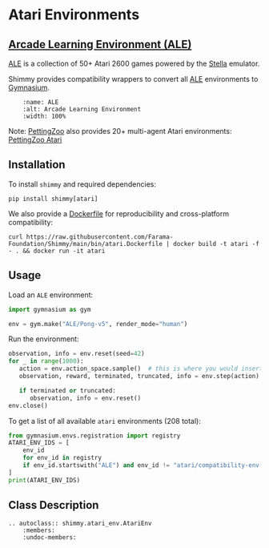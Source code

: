 # Atari Environments

## [Arcade Learning Environment (ALE)](https://github.com/mgbellemare/Arcade-Learning-Environment)

[ALE](https://github.com/mgbellemare/Arcade-Learning-Environment) is a collection of 50+ Atari 2600 games powered by the [Stella](https://stella-emu.github.io/) emulator.

Shimmy provides compatibility wrappers to convert all [ALE](https://github.com/mgbellemare/Arcade-Learning-Environment) environments to [Gymnasium](https://gymnasium.farama.org/).

```{figure} /_static/img/ALE.png
    :name: ALE
    :alt: Arcade Learning Environment
    :width: 100%
```

Note: [PettingZoo](https://pettingzoo.farama.org/) also provides 20+ multi-agent Atari environments: [PettingZoo Atari](https://pettingzoo.farama.org/environments/atari/)


## Installation
To install `shimmy` and required dependencies:

```
pip install shimmy[atari]
```

We also provide a [Dockerfile](https://github.com/Farama-Foundation/Shimmy/blob/main/bin/atari.Dockerfile) for reproducibility and cross-platform compatibility:

```
curl https://raw.githubusercontent.com/Farama-Foundation/Shimmy/main/bin/atari.Dockerfile | docker build -t atari -f - . && docker run -it atari
```

## Usage
Load an `ALE` environment:
```python
import gymnasium as gym

env = gym.make("ALE/Pong-v5", render_mode="human")
```

Run the environment:
```python
observation, info = env.reset(seed=42)
for _ in range(1000):
   action = env.action_space.sample()  # this is where you would insert your policy
   observation, reward, terminated, truncated, info = env.step(action)

   if terminated or truncated:
      observation, info = env.reset()
env.close()
```

To get a list of all available `atari` environments (208 total):
```python
from gymnasium.envs.registration import registry
ATARI_ENV_IDS = [
    env_id
    for env_id in registry
    if env_id.startswith("ALE") and env_id != "atari/compatibility-env-v0"
]
print(ATARI_ENV_IDS)
```

## Class Description
```{eval-rst}
.. autoclass:: shimmy.atari_env.AtariEnv
    :members:
    :undoc-members:
```
